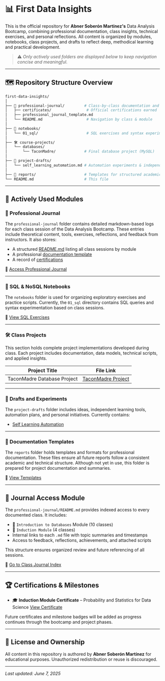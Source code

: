# 📊 First Data Insights

This is the official repository for **Abner Soberón Martínez's** Data Analysis Bootcamp, combining professional documentation, class insights, technical exercises, and personal reflections. All content is organized by modules, notebooks, class projects, and drafts to reflect deep, methodical learning and practical development.

> ⚠️ *Only actively used folders are displayed below to keep navigation concise and meaningful.*

---

## 🗺️ Repository Structure Overview

```bash
first-data-insights/
│
├── 📘 professional-journal/         # Class-by-class documentation and metadata
│   ├── certificates/                # Official certifications earned
│   ├── professional_journal_template.md
│   └── README.md                    # Navigation by class & module
│
├── 📓 notebooks/
│   └── 01_sql/                      # SQL exercises and syntax experimentation
│
├── 🛠️ course-projects/
│   └── databases/
│       └── TaconMadre/             # Final database project (MySQL)
│
├── 🧪 project-drafts/
│   └── self_learning_automation.md # Automation experiments & independent work
│
├── 📑 reports/                      # Templates for structured academic reporting
└── README.md                       # This file
```

---

## 📁 Actively Used Modules

### 📘 Professional Journal

The `professional-journal` folder contains detailed markdown-based logs for each class session of the Data Analysis Bootcamp. These entries include theoretical content, tools, exercises, reflections, and feedback from instructors. It also stores:

* A structured [README.md](./professional-journal/README.md) listing all class sessions by module
* A professional [documentation template](./professional-journal/professional_journal_template.md)
* A record of [certifications](./professional-journal/certificates/2025-05_Induction_Certificate_Probability_and_Statistics_for_Data_Science_Abner_Soberon.pdf)

🔗 [Access Professional Journal](./professional-journal/README.md)

---

### 📓 SQL & NoSQL Notebooks

The `notebooks` folder is used for organizing exploratory exercises and practice scripts. Currently, the `01_sql` directory contains SQL queries and syntax experimentation based on class sessions.

🔗 [View SQL Exercises](./notebooks/01_sql)

---

### 🛠️ Class Projects

This section holds complete project implementations developed during class. Each project includes documentation, data models, technical scripts, and applied insights.

| Project Title               | File Link                                                                                                          |
| --------------------------- | ------------------------------------------------------------------------------------------------------------------ |
| TaconMadre Database Project | [TaconMadre Project](https://github.com/Absomz/first-data-insights/tree/main/course-projects/databases/TaconMadre) |

---

### 🧪 Drafts and Experiments

The `project-drafts` folder includes ideas, independent learning tools, automation plans, and personal initiatives. Currently contains:

* [Self Learning Automation](./project-drafts/self_learning_automation.md)

---

### 📑 Documentation Templates

The `reports` folder holds templates and formats for professional documentation. These files ensure all future reports follow a consistent academic and technical structure. Although not yet in use, this folder is prepared for project documentation and summaries.

🔗 [View Templates](./reports)

---

## 🔐 Journal Access Module

The `professional-journal/README.md` provides indexed access to every documented class. It includes:

* 🧩 `Introduction to Databases` Module (10 classes)
* 🎯 `Induction Module` (4 classes)
* Internal links to each `.md` file with topic summaries and timestamps
* Access to feedback, reflections, achievements, and attached scripts

This structure ensures organized review and future referencing of all sessions.

🔗 [Go to Class Journal Index](./professional-journal/README.md)

---

## 🏆 Certifications & Milestones

* 🎓 **Induction Module Certificate** – Probability and Statistics for Data Science
  [View Certificate](./professional-journal/certificates/2025-05_Induction_Certificate_Probability_and_Statistics_for_Data_Science_Abner_Soberon.pdf)

Future certificates and milestone badges will be added as progress continues through the bootcamp and project phases.

---

## 📌 License and Ownership

All content in this repository is authored by **Abner Soberón Martínez** for educational purposes. Unauthorized redistribution or reuse is discouraged.

---

*Last updated: June 7, 2025*
